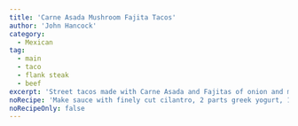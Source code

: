 ```yaml
---
title: 'Carne Asada Mushroom Fajita Tacos'
author: 'John Hancock'
category:
  - Mexican
tag:
  - main
  - taco
  - flank steak
  - beef
excerpt: 'Street tacos made with Carne Asada and Fajitas of onion and mushroom topped with a Cilantro Lime sauce.'
noRecipe: 'Make sauce with finely cut cilantro, 2 parts greek yogurt, 1 part lime juice. Coat flank steak with oil, lime juice, salt, pepper, light taco seasoning on both sides. Saute onions and mushrooms (seasoned with salt, pepper, light taco seasoning) till slightly caramelized, mix in sliced cilantro, set aside. De-glaze pan with Sake. Cook steak in pan. Remove steak and cut to bite size. Add both steak and veggies to pan, mix and cook a bit more, served on homemade tortillas.'
noRecipeOnly: false
---
```

